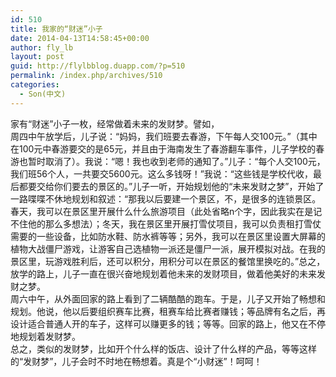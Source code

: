 ```yaml
---
id: 510
title: 我家的“财迷”小子
date: 2014-04-13T14:58:45+00:00
author: fly_lb
layout: post
guid: http://flylbblog.duapp.com/?p=510
permalink: /index.php/archives/510
categories:
  - Son(中文)
---
```

<div>
  家有“财迷”小子一枚，经常做着未来的发财梦。譬如，
</div>

<div>
</div>

<div>
  周四中午放学后，儿子说：“妈妈，我们班要去春游，下午每人交100元。”（其中在100元中春游要交的是65元，并且由于海南发生了春游翻车事件，儿子学校的春游也暂时取消了）。我说：“嗯！我也收到老师的通知了。”儿子：“每个人交100元，我们班56个人，一共要交5600元。这么多钱呀！”我说：“这些钱是学校代收，最后都要交给你们要去的景区的。”儿子一听，开始规划他的“未来发财之梦”，开始了一路喋喋不休地规划和叙述：“那我以后要建一个景区，不，是很多的连锁景区。春天，我可以在景区里开展什么什么旅游项目（此处省略n个字，因此我实在是记不住他的那么多想法）；冬天，我在景区里开展打雪仗项目，我可以负责租打雪仗需要的一些设备，比如防水鞋、防水裤等等；另外，我可以在景区里设置大屏幕的植物大战僵尸游戏，让游客自己选植物一派还是僵尸一派，展开模拟对战。在我的景区里，玩游戏胜利后，还可以积分，用积分可以在景区的餐馆里换吃的。”总之，放学的路上，儿子一直在很兴奋地规划着他未来的发财项目，做着他美好的未来发财之梦。
</div>

<div>
</div>

<div>
  周六中午，从外面回家的路上看到了二辆酷酷的跑车。于是，儿子又开始了畅想和规划。他说，他以后要组织赛车比赛，租赛车给比赛者赚钱；等品牌有名之后，再设计适合普通人开的车子，这样可以赚更多的钱；等等。回家的路上，他又在不停地规划着发财梦。
</div>

<div>
</div>

<div>
  总之，类似的发财梦，比如开个什么样的饭店、设计了什么样的产品，等等这样的“发财梦”，儿子会时不时地在畅想着。真是个“小财迷”！呵呵！
</div>